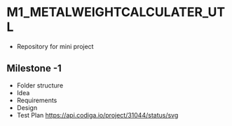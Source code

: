 # M1_METALWEIGHTCALCULATER_UTL
* Repository for mini project

## Milestone -1
* Folder structure
* Idea
* Requirements
* Design
* Test Plan
https://api.codiga.io/project/31044/status/svg